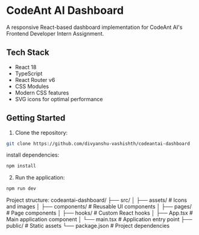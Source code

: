 # CodeAnt AI Dashboard

A responsive React-based dashboard implementation for CodeAnt AI's Frontend Developer Intern Assignment.


## Tech Stack

- React 18
- TypeScript
- React Router v6
- CSS Modules
- Modern CSS features
- SVG icons for optimal performance

## Getting Started

1. Clone the repository:
```bash
git clone https://github.com/divyanshu-vashishth/codeantai-dashboard
```
install dependencies:
```bash
npm install
```

2. Run the application:
```bash
npm run dev
```
Project structure:
codeantai-dashboard/
├── src/
│ ├── assets/ # Icons and images
│ ├── components/ # Reusable UI components
│ ├── pages/ # Page components
│ ├── hooks/ # Custom React hooks
│ ├── App.tsx # Main application component
│ └── main.tsx # Application entry point
├── public/ # Static assets
└── package.json # Project dependencies

